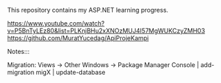 This repository contains my ASP.NET learning progress.

https://www.youtube.com/watch?v=P5BnTyLEz80&list=PLKnjBHu2xXNOzMUJ4I57MgWUKCzyZMH03
https://github.com/MuratYucedag/ApiProjeKampi



Notes:::

Migration:
Views -> Other Windows -> Package Manager Console | add-migration migX | update-database
